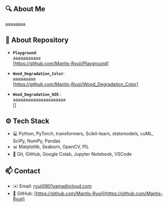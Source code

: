 ## 🔍 About Me
aaaaaaaa

## 🚀 About Repository

- **`Playground`**:<br>
  aaaaaaaaaaa
  <br>
  [https://github.com/Mantis-Ryuji/Playground]

- **`Wood_Degradation_Color`**:<br>
  aaaaaaaaa
  <br>
  [https://github.com/Mantis-Ryuji/Wood_Degradation_Color]
- **`Wood_Degradation_NIR`** :<br>
  aaaaaaaaaaaaaaaaaaaaa
  <br>
  []


## ⚙️ Tech Stack

- 💻 Python, PyTorch, transformers, Scikit-learn, statsmodels, cuML, SciPy, NumPy, Pandas
- 📊 Matplotlib, Seaborn, OpenCV, PIL
- 📁 Git, GitHub, Google Colab, Jupyter Notebook, VSCode

## 📫 Contact

- ✉️ Email: ryuji0801yama@icloud.com
- 📂 GitHub: [https://github.com/Mantis-Ryuji](https://github.com/Mantis-Ryuji)

